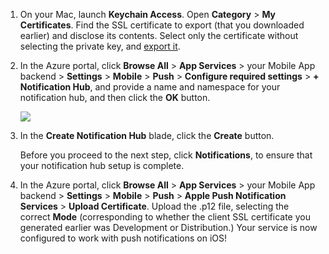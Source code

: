 

1. On your Mac, launch **Keychain Access**. Open **Category** > **My Certificates**. Find the SSL certificate to export (that you downloaded earlier) and disclose its contents. Select only the certificate without selecting the private key, and [export it](https://support.apple.com/kb/PH20122?locale=en_US).
2. In the Azure portal, click **Browse All** > **App Services** > your Mobile App backend > **Settings** > **Mobile** > **Push** > **Configure required settings** > **+ Notification Hub**, and provide a name and namespace for your notification hub, and then click the **OK** button.
   
      ![](./media/app-service-mobile-apns-configure-push/mobile-push-notification-hub.png)
3. In the **Create Notification Hub** blade, click the **Create** button.
   
    Before you proceed to the next step, click **Notifications**, to ensure that your notification hub setup is complete. 
4. In the Azure portal, click **Browse All** > **App Services** > your Mobile App backend > **Settings** > **Mobile** > **Push** > **Apple Push Notification Services** > **Upload Certificate**. Upload the .p12 file, selecting the correct **Mode** (corresponding to whether the client SSL certificate you generated earlier was Development or Distribution.) Your service is now configured to work with push notifications on iOS!

[1]: ./media/app-service-mobile-apns-configure-push/mobile-push-notification-hub.png
